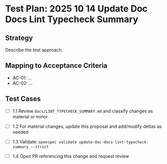 # Test Plan: 2025 10 14 Update Doc Docs Lint Typecheck Summary

## Strategy

Describe the test approach.

## Mapping to Acceptance Criteria

- AC-01: ...
- AC-02: ...

## Test Cases

- [ ] 1.1 Review `docs/LINT_TYPECHECK_SUMMARY.md` and classify changes as material or minor
- [ ] 1.2 For material changes, update this proposal and add/modify deltas as needed
- [ ] 1.3 Validate: `openspec validate update-doc-docs-lint-typecheck-summary --strict`
- [ ] 1.4 Open PR referencing this change and request review

